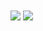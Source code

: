 <img align="center" src="https://github-readme-stats.vercel.app/api/top-langs/?username=iharsh3289&theme=radio" />
<img align="center" src="https://github-readme-stats.vercel.app/api/top-langs/?username=iharsh3289&theme=radio" />



<!--
**iharsh3289/iharsh3289** is a ✨ _special_ ✨ repository because its `README.md` (this file) appears on your GitHub profile.

Here are some ideas to get you started:

- 🔭 I’m currently working on ...
- 🌱 I’m currently learning ...
- 👯 I’m looking to collaborate on ...
- 🤔 I’m looking for help with ...
- 💬 Ask me about ...
- 📫 How to reach me: ...
- 😄 Pronouns: ...
- ⚡ Fun fact: ...
-->
